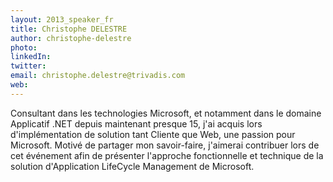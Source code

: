 ```yaml
---
layout: 2013_speaker_fr
title: Christophe DELESTRE
author: christophe-delestre
photo: 
linkedIn: 
twitter: 
email: christophe.delestre@trivadis.com
web: 
---
```


Consultant dans les technologies Microsoft, et notamment dans le domaine Applicatif .NET depuis maintenant presque 15, j'ai acquis lors d'implémentation de solution tant Cliente que Web, une passion pour Microsoft.
Motivé de partager mon savoir-faire, j'aimerai contribuer lors de cet événement afin de présenter l'approche fonctionnelle et technique de la solution d'Application LifeCycle Management de Microsoft.